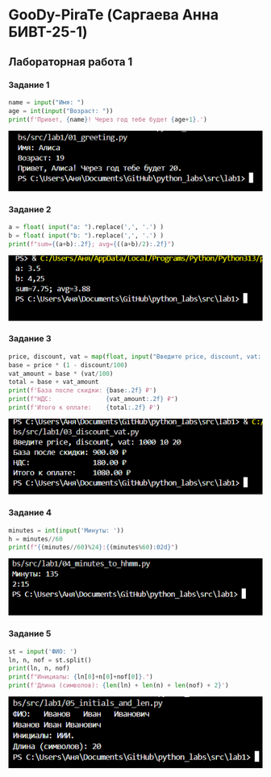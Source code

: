 # GooDy-PiraTe (Саргаева Анна БИВТ-25-1)

## Лабораторная работа 1

### Задание 1
```python
name = input("Имя: ")
age = int(input("Возраст: "))
print(f'Привет, {name}! Через год тебе будет {age+1}.')
```
![Картинка 1](./images/lab1/img1.png)

### Задание 2
```python
a = float( input("a: ").replace(',', '.') )
b = float( input("b: ").replace(',', '.') )
print(f"sum={(a+b):.2f}; avg={((a+b)/2):.2f}")
```
![Картинка 1](./images/lab1/img2.png)

### Задание 3
```python
price, discount, vat = map(float, input("Введите price, discount, vat: ").split())
base = price * (1 - discount/100)
vat_amount = base * (vat/100)
total = base + vat_amount
print(f'База после скидки: {base:.2f} ₽')
print(f"НДС:               {vat_amount:.2f} ₽")
print(f'Итого к оплате:    {total:.2f} ₽')
```
![Картинка 1](./images/lab1/img3.png)

### Задание 4
```python
minutes = int(input('Минуты: '))
h = minutes//60
print(f"{(minutes//60)%24}:{(minutes%60):02d}")
```
![Картинка 1](./images/lab1/img4.png)

### Задание 5
```python
st = input('ФИО: ')
ln, n, nof = st.split()
print(ln, n, nof)
print(f"Инициалы: {ln[0]+n[0]+nof[0]}.") 
print(f'Длина (символов): {len(ln) + len(n) + len(nof) + 2}')
```
![Картинка 1](./images/lab1/img5.png)

